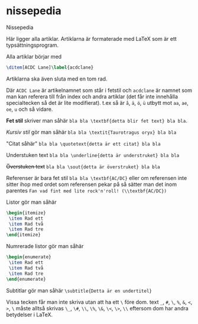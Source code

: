 # nissepedia
Nissepedia


Här ligger alla artiklar.
Artiklarna är formaterade med LaTeX som är ett typsättningsprogram.

Alla artiklar börjar med
```latex
\ditem[ACDC Lane]\label{acdclane}
```

Artiklarna ska även sluta med en tom rad.

Där `ACDC Lane` är artikelnamnet som står i fetstil och `acdclane` är namnet som man kan referera till från index och andra artiklar (det får inte innehålla specialtecken så det är lite modifierat).
t.ex så är `å`, `ä`, `ö`, `ü` utbytt mot `aa`, `ae`, `oe`, `u` och så vidare. 

**Fet stil** skriver man såhär `bla bla \textbf{detta blir fet text} bla bla`.

*Kursiv stil* gör man såhär `bla bla \textit{Taurotragus oryx} bla bla`

"Citat såhär" `bla bla \quotetext{detta är ett citat} bla bla`

Understuken text `bla bla \underline{detta är understruket} bla bla`

~~Överstuken text~~ `bla bla \sout{detta är överstruket} bla bla`

Referenser är bara fet stil `bla bla \textbf{AC/DC}` eller om referensen inte sitter ihop med ordet som referensen pekar på så sätter man det inom parentes `Fan vad fint med lite rock'n'roll! (\\textbf{AC/DC})`

Listor gör man såhär
```latex
\begin{itemize}
 \item Rad ett
 \item Rad två
 \item Rad tre
\end{itemize}
```

Numrerade listor gör man såhär
```latex
\begin{enumerate}
 \item Rad ett
 \item Rad två
 \item Rad tre
\end{enumerate}
```

Subtitlar gör man såhär `\subtitle{Detta är en undertitel}`

Vissa tecken får man inte skriva utan att ha ett `\` före dom. 
text `_`, `#`, `\`, `%`, `&`, `<`, `>`, `\` måste alltså skrivas `\_`, `\#`, `\\`, `\%`, `\&`, `\<`, `\>`, `\\` eftersom dom har andra  betydelser i LaTeX.

